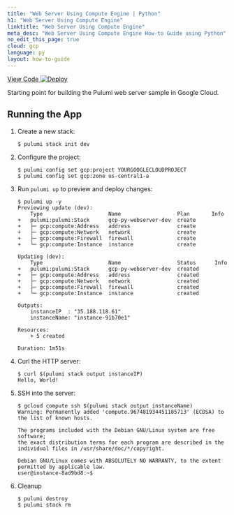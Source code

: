 ```yaml
---
title: "Web Server Using Compute Engine | Python"
h1: "Web Server Using Compute Engine"
linktitle: "Web Server Using Compute Engine"
meta_desc: "Web Server Using Compute Engine How-to Guide using Python"
no_edit_this_page: true
cloud: gcp
language: py
layout: how-to-guide
---
```


<!-- WARNING: this page was generated by a tool. Do not edit it by hand. -->
<!-- To change it, please see https://github.com/pulumi/docs/tree/master/tools/mktutorial. -->

<p class="mb-4 flex">
    <a class="flex flex-wrap items-center rounded text-xs text-white bg-blue-600 border-2 border-blue-600 px-2 mr-2 whitespace-no-wrap hover:text-white" style="height: 32px" href="https://github.com/pulumi/examples/tree/master/gcp-py-webserver" target="_blank">
        <span><i class="fab fa-github pr-2"></i> View Code</span>
    </a>
    <a href="https://app.pulumi.com/new?template=https://github.com/pulumi/examples/blob/master/gcp-py-webserver/README.md" target="_blank">
        <img src="https://get.pulumi.com/new/button.svg" alt="Deploy">
    </a>
</p>


Starting point for building the Pulumi web server sample in Google Cloud.

## Running the App

1.  Create a new stack:

    ```
    $ pulumi stack init dev
    ```

1.  Configure the project:

    ```
    $ pulumi config set gcp:project YOURGOOGLECLOUDPROJECT
    $ pulumi config set gcp:zone us-central1-a
    ```

1.  Run `pulumi up` to preview and deploy changes:

    ``` 
    $ pulumi up -y
    Previewing update (dev):
        Type                     Name                  Plan       Info
    +   pulumi:pulumi:Stack      gcp-py-webserver-dev  create
    +   ├─ gcp:compute:Address   address               create
    +   ├─ gcp:compute:Network   network               create
    +   ├─ gcp:compute:Firewall  firewall              create
    +   └─ gcp:compute:Instance  instance              create

    Updating (dev):
        Type                     Name                  Status      Info
    +   pulumi:pulumi:Stack      gcp-py-webserver-dev  created
    +   ├─ gcp:compute:Address   address               created
    +   ├─ gcp:compute:Network   network               created
    +   ├─ gcp:compute:Firewall  firewall              created
    +   └─ gcp:compute:Instance  instance              created

    Outputs:
        instanceIP  : "35.188.118.61"
        instanceName: "instance-91b70e1"

    Resources:
        + 5 created

    Duration: 1m51s
    ```

1.  Curl the HTTP server:

    ```
    $ curl $(pulumi stack output instanceIP)
    Hello, World!
    ```

1.  SSH into the server:

    ```
    $ gcloud compute ssh $(pulumi stack output instanceName)
    Warning: Permanently added 'compute.967481934451185713' (ECDSA) to the list of known hosts.

    The programs included with the Debian GNU/Linux system are free software;
    the exact distribution terms for each program are described in the
    individual files in /usr/share/doc/*/copyright.

    Debian GNU/Linux comes with ABSOLUTELY NO WARRANTY, to the extent
    permitted by applicable law.
    user@instance-8ad9bd8:~$
    ```

1. Cleanup

    ```
    $ pulumi destroy
    $ pulumi stack rm
    ```
